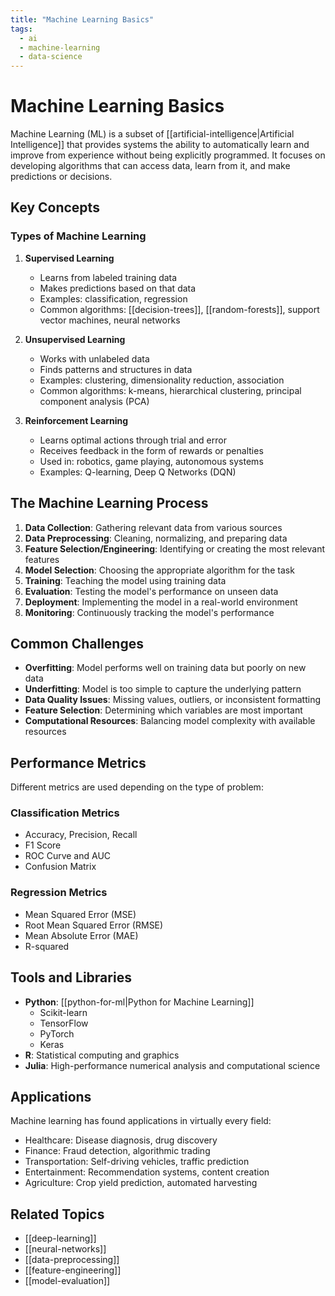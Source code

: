 ```yaml
---
title: "Machine Learning Basics"
tags:
  - ai
  - machine-learning
  - data-science
---
```


# Machine Learning Basics

Machine Learning (ML) is a subset of [[artificial-intelligence|Artificial Intelligence]] that provides systems the ability to automatically learn and improve from experience without being explicitly programmed. It focuses on developing algorithms that can access data, learn from it, and make predictions or decisions.

## Key Concepts

### Types of Machine Learning

1. **Supervised Learning**
   - Learns from labeled training data
   - Makes predictions based on that data
   - Examples: classification, regression
   - Common algorithms: [[decision-trees]], [[random-forests]], support vector machines, neural networks

2. **Unsupervised Learning**
   - Works with unlabeled data
   - Finds patterns and structures in data
   - Examples: clustering, dimensionality reduction, association
   - Common algorithms: k-means, hierarchical clustering, principal component analysis (PCA)

3. **Reinforcement Learning**
   - Learns optimal actions through trial and error
   - Receives feedback in the form of rewards or penalties
   - Used in: robotics, game playing, autonomous systems
   - Examples: Q-learning, Deep Q Networks (DQN)

## The Machine Learning Process

1. **Data Collection**: Gathering relevant data from various sources
2. **Data Preprocessing**: Cleaning, normalizing, and preparing data
3. **Feature Selection/Engineering**: Identifying or creating the most relevant features
4. **Model Selection**: Choosing the appropriate algorithm for the task
5. **Training**: Teaching the model using training data
6. **Evaluation**: Testing the model's performance on unseen data
7. **Deployment**: Implementing the model in a real-world environment
8. **Monitoring**: Continuously tracking the model's performance

## Common Challenges

- **Overfitting**: Model performs well on training data but poorly on new data
- **Underfitting**: Model is too simple to capture the underlying pattern
- **Data Quality Issues**: Missing values, outliers, or inconsistent formatting
- **Feature Selection**: Determining which variables are most important
- **Computational Resources**: Balancing model complexity with available resources

## Performance Metrics

Different metrics are used depending on the type of problem:

### Classification Metrics
- Accuracy, Precision, Recall
- F1 Score
- ROC Curve and AUC
- Confusion Matrix

### Regression Metrics
- Mean Squared Error (MSE)
- Root Mean Squared Error (RMSE)
- Mean Absolute Error (MAE)
- R-squared

## Tools and Libraries

- **Python**: [[python-for-ml|Python for Machine Learning]]
  - Scikit-learn
  - TensorFlow
  - PyTorch
  - Keras
- **R**: Statistical computing and graphics
- **Julia**: High-performance numerical analysis and computational science

## Applications

Machine learning has found applications in virtually every field:

- Healthcare: Disease diagnosis, drug discovery
- Finance: Fraud detection, algorithmic trading
- Transportation: Self-driving vehicles, traffic prediction
- Entertainment: Recommendation systems, content creation
- Agriculture: Crop yield prediction, automated harvesting

## Related Topics

- [[deep-learning]]
- [[neural-networks]]
- [[data-preprocessing]]
- [[feature-engineering]]
- [[model-evaluation]]
